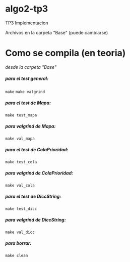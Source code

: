 # algo2-tp3
TP3 Implementacion

Archivos en la carpeta "Base" (puede cambiarse)

# Como se compila (en teoria)

*desde la carpeta "Base"*

##### para el test general:
 `make`
 `make valgrind`

##### para el test de Mapa:
 `make test_mapa`
##### para valgrind de Mapa:
 `make val_mapa`

##### para el test de ColaPrioridad:
 `make test_cola`
##### para valgrind de ColaPrioridad:
 `make val_cola`

##### para el test de DiccString:
 `make test_dicc`
##### para valgrind de DiccString:
 `make val_dicc`

##### para borrar:
 `make clean`


